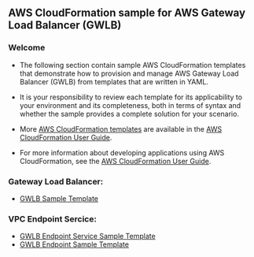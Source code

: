 ## AWS CloudFormation sample for AWS Gateway Load Balancer (GWLB)

### Welcome

* The following section contain sample AWS CloudFormation templates that demonstrate how to provision and manage AWS Gateway Load Balancer (GWLB) from templates that are written in YAML.

* It is your responsibility to review each template for its applicability to your environment and its completeness, both in terms of syntax and whether the sample provides a complete solution for your scenario.

* More [AWS CloudFormation templates](https://aws.amazon.com/cloudformation/resources/templates/) are available in the [AWS CloudFormation User Guide](https://docs.aws.amazon.com/AWSCloudFormation/latest/UserGuide/cfn-sample-templates.html).

* For more information about developing applications using AWS CloudFormation, see the [AWS CloudFormation User Guide](https://docs.aws.amazon.com/AWSCloudFormation/latest/UserGuide/Welcome.html).

### **Gateway Load Balancer:**
* [GWLB Sample Template](gwlb/GwlbWithTargetGroupAndListenerSample.md)

### **VPC Endpoint Sercice:**
* [GWLB Endpoint Service Sample Template](vpce/GwlbVpcEndpointServiceSample.md)
* [GWLB Endpoint Sample Template](vpce/GwlbVpcEndpointSample.md)
